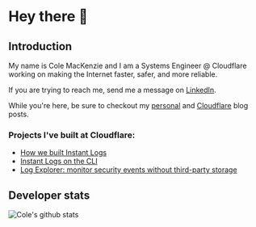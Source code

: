 # Hey there 👋

## Introduction

My name is Cole MacKenzie and I am a Systems Engineer @ Cloudflare working on making the Internet faster, safer, and more reliable. 

If you are trying to reach me, send me a message on [LinkedIn](https://linkedin.com/in/cole-mackenzie).

While you're here, be sure to checkout my [personal](https://mirio.dev) and [Cloudflare](https://blog.cloudflare.com/author/cole/) blog posts. 


### Projects I've built at Cloudflare:

- [How we built Instant Logs](https://blog.cloudflare.com/how-we-built-instant-logs/)
- [Instant Logs on the CLI](https://blog.cloudflare.com/instant-logs-on-the-command-line/)
- [Log Explorer: monitor security events without third-party storage](https://blog.cloudflare.com/log-explorer)

## Developer stats

![Cole's github stats](https://github-readme-stats.vercel.app/api?username=cmackenzie1&show_icons=true)
